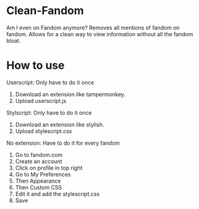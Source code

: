 # Clean-Fandom
Am I even on Fandom anymore? Removes all mentions of fandom on fandom. Allows for a clean way to view information without all the fandom bloat.

# How to use
Userscript: Only have to do it once
1. Download an extension like tampermonkey.
2. Upload userscript.js

Stylscript: Only have to do it once
1. Download an extension like stylish.
2. Upload stylescript.css

No extension: Have to do it for every fandom
1. Go to fandom.com
2. Create an account
3. Click on profile in top right
4. Go to My Preferences
5. Then Appearance
6. Then Custom CSS
7. Edit it and add the stylescript.css
8. Save
